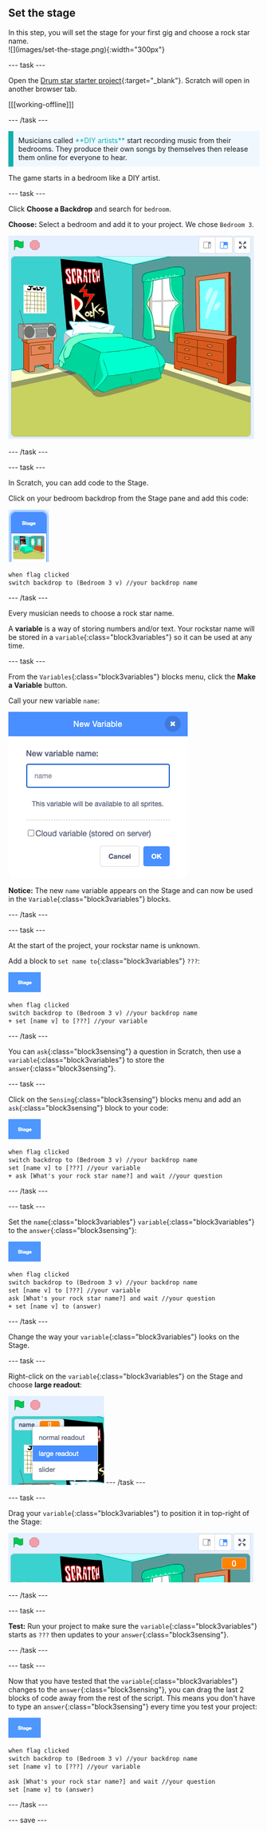 ## Set the stage

<div style="display: flex; flex-wrap: wrap">
<div style="flex-basis: 200px; flex-grow: 1; margin-right: 15px;">
In this step, you will set the stage for your first gig and choose a rock star name.
</div>
<div>
![](images/set-the-stage.png){:width="300px"}
</div>
</div>

--- task ---

Open the [Drum star starter project](https://scratch.mit.edu/projects/535783147/editor){:target="_blank"}. Scratch will open in another browser tab.

[[[working-offline]]]

--- /task ---

<p style="border-left: solid; border-width:10px; border-color: #0faeb0; background-color: aliceblue; padding: 10px;">
Musicians called <span style="color: #0faeb0">**DIY artists**</span> start recording music from their bedrooms. They produce their own songs by themselves then release them online for everyone to hear. 
</p>

The game starts in a bedroom like a DIY artist. 

--- task ---

Click **Choose a Backdrop** and search for `bedroom`. 

**Choose:** Select a bedroom and add it to your project. We chose `Bedroom 3`.

![The stage showing the 'Bedroom 3' backdrop.](images/bedroom3.png)

--- /task ---

--- task ---

In Scratch, you can add code to the Stage. 

Click on your bedroom backdrop from the Stage pane and add this code:

![The backdrop thumbnail in the stage pane.](images/bedroom-icon.png)

```blocks3
when flag clicked
switch backdrop to (Bedroom 3 v) //your backdrop name
```

--- /task ---

Every musician needs to choose a rock star name. 

A **variable** is a way of storing numbers and/or text. Your rockstar name will be stored in a `variable`{:class="block3variables"} so it can be used at any time.

--- task ---

From the `Variables`{:class="block3variables"} blocks menu, click the **Make a Variable** button.

Call your new variable `name`:

![The New Variable pop up window with text input 'name'.](images/new-variable.png)

**Notice:** The new `name` variable appears on the Stage and can now be used in the `Variable`{:class="block3variables"} blocks. 

--- /task ---

--- task ---

At the start of the project, your rockstar name is unknown. 

Add a block to `set name to`{:class="block3variables"} `???`:

![](images/stage-icon.png)

```blocks3
when flag clicked
switch backdrop to (Bedroom 3 v) //your backdrop name
+ set [name v] to [???] //your variable
```

--- /task ---

You can `ask`{:class="block3sensing"} a question in Scratch, then use a `variable`{:class="block3variables"} to store the `answer`{:class="block3sensing"}. 

--- task ---

Click on the `Sensing`{:class="block3sensing"} blocks menu and add an `ask`{:class="block3sensing"} block to your code:

![](images/stage-icon.png)

```blocks3
when flag clicked
switch backdrop to (Bedroom 3 v) //your backdrop name
set [name v] to [???] //your variable
+ ask [What's your rock star name?] and wait //your question
```

--- /task ---

--- task ---

Set the `name`{:class="block3variables"} `variable`{:class="block3variables"} to the `answer`{:class="block3sensing"}:

![](images/stage-icon.png)

```blocks3
when flag clicked
switch backdrop to (Bedroom 3 v) //your backdrop name
set [name v] to [???] //your variable
ask [What's your rock star name?] and wait //your question
+ set [name v] to (answer)
```

--- /task ---

Change the way your `variable`{:class="block3variables"} looks on the Stage.

--- task ---

Right-click on the `variable`{:class="block3variables"} on the Stage and choose **large readout**: 

![](images/large-readout.png)
--- /task ---

--- task ---

Drag your `variable`{:class="block3variables"} to position it in top-right of the Stage: 

![](images/repositioned-variable.png)

--- /task ---

--- task ---

**Test:** Run your project to make sure the `variable`{:class="block3variables"} starts as `???` then updates to your `answer`{:class="block3sensing"}.

--- /task ---

--- task ---

Now that you have tested that the `variable`{:class="block3variables"} changes to the `answer`{:class="block3sensing"}, you can drag the last 2 blocks of code away from the rest of the script. This means you don't have to type an `answer`{:class="block3sensing"} every time you test your project:

![](images/stage-icon.png)

```blocks3
when flag clicked
switch backdrop to (Bedroom 3 v) //your backdrop name
set [name v] to [???] //your variable
```

```blocks3
ask [What's your rock star name?] and wait //your question
set [name v] to (answer)
```
--- /task ---

--- save ---
